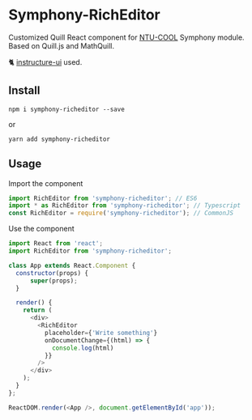 # Symphony-RichEditor 

Customized Quill React component for [NTU-COOL](https://cool.ntu.edu.tw/) Symphony module. Based on Quill.js and MathQuill.

:cat2: [instructure-ui](https://instructure.design) used.



## Install


```
npm i symphony-richeditor --save
```

or
```
yarn add symphony-richeditor
```

## Usage

Import the component
```js
import RichEditor from 'symphony-richeditor'; // ES6
import * as RichEditor from 'symphony-richeditor'; // Typescript
const RichEditor = require('symphony-richeditor'); // CommonJS
```


Use the component

```js
import React from 'react';
import RichEditor from 'symphony-richeditor';

class App extends React.Component {
  constructor(props) {
      super(props);
  }

  render() {
    return (
      <div>
        <RichEditor 
          placeholder={'Write something'}
          onDocumentChange={(html) => {
            console.log(html)
          }}
        />
      </div>
    );
  }
};

ReactDOM.render(<App />, document.getElementById('app'));
```